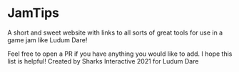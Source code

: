 # JamTips
A short and sweet website with links to all sorts of great tools for use in a game jam like Ludum Dare!

Feel free to open a PR if you have anything you would like to add. I hope this list is helpful!
Created by Sharks Interactive 2021 for Ludum Dare
